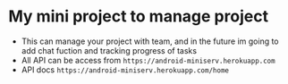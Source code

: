 # My mini project to manage project

+ This can manage your project with team, and in the future im going to add chat fuction and tracking progress of tasks
+ All API can be access from `https://android-miniserv.herokuapp.com`
+ API docs `https://android-miniserv.herokuapp.com/home`